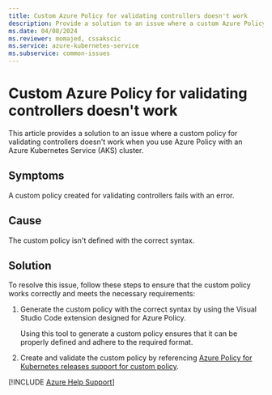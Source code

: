```yaml
---
title: Custom Azure Policy for validating controllers doesn't work
description: Provide a solution to an issue where a custom Azure Policy for validating controllers doesn't work.
ms.date: 04/08/2024
ms.reviewer: momajed, cssakscic
ms.service: azure-kubernetes-service
ms.subservice: common-issues
---
```

# Custom Azure Policy for validating controllers doesn't work

This article provides a solution to an issue where a custom policy for validating controllers doesn't work when you use Azure Policy with an Azure Kubernetes Service (AKS) cluster.

## Symptoms

A custom policy created for validating controllers fails with an error.

## Cause

The custom policy isn't defined with the correct syntax.

## Solution

To resolve this issue, follow these steps to ensure that the custom policy works correctly and meets the necessary requirements:

1. Generate the custom policy with the correct syntax by using the Visual Studio Code extension designed for Azure Policy.

    Using this tool to generate a custom policy ensures that it can be properly defined and adhere to the required format.
   
3. Create and validate the custom policy by referencing [Azure Policy for Kubernetes releases support for custom policy](https://techcommunity.microsoft.com/t5/azure-governance-and-management/azure-policy-for-kubernetes-releases-support-for-custom-policy/ba-p/2699466).


[!INCLUDE [Azure Help Support](../../includes/azure-help-support.md)]
